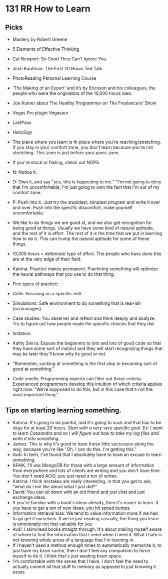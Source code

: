 # 131 RR How to Learn

## Picks
- Mastery by Robert Greene
- 5 Elements of Effective Thinking
- Cal Newport: So Good They Can't Ignore You.
- Josh Kaufman: The First 20 Hours Ted Talk
- PhotoReading Personal Learning Course
- ‘The Making of an Expert’ and it’s by Ericsson and his colleagues, the people who were the originators of the 10,000 hours idea.
- Joe Kutner about The Healthy Programmer on The Freelancers’ Show
- Vegas Pro plugin Vegasaur
- LastPass
- HelloSign

- The place where you learn is th place where you're reaching/stretching. If you stay in your comfort zone, you don't learn because you're not stretching. This zone is just before your panic zone.
- If you're stuck or flailing, check out NOPS.

- N: Notice it.
- O: Own it, and say "yes, this is happening to me." "I'm not going to deny that I'm uncomfortable, I'm just going to own the fact that I'm out of my comfort zone.
- P: Push into it. Just try the stupidest, simplest program and write it over and over. Push into the specific discomfort, make yourself uncomfortable.
- We like to do things we are good at, and we also get recognition for being good at things. Usually we have some kind of natural aptitude, and the rest of it is effort. The rest of it is the time that we put in learning how to do it. This can trump the natural aptitude for some of these things.
- 10,000 hours = deliberate type of effort. The people who have done this are at the very edge of their field.
- Katrina: Practice makes permanent. Practicing something will optimize the neural pathways that you use to do that thing.
- Five types of practice:

- Drills: Focusing on a specific skill.
- Simulations: Safe environment to do something that is real-ish (scrimmages).
- Case studies: You observer and reflect and think deeply and analyze. Try to figure out how people made the specific choices that they did.
- Imitation.


- Kathy Sierra: Expose the beginners to lots and lots of good code so that they have some sort of instinct and they will start recognizing things that may be later they'll know why its good or not.
- "Remember, sucking at something is the first step to becoming sort of good at something."
- Code smells: Programming experts can filter out these criteria. Experienced programmers develop this intuition of which criteria applies right now. "We're supposed to do this, but in this case that's not the most important thing."

## Tips on starting learning something.

- Katrina: It's going to be painful, and it's going to suck and that has to be okay for at least 20 hours. *Start with a very very specific goal. Ex: I want to learn Cassandra and so I will figure out how to take my log files and write it into something.*
- James: This is why it's good to have these little successes along the way, because you're like "Oh, I can do this. I'm getting this."
- Avdi: In tech, I've found that I absolutely have to have an excuse to learn something.
- AFAIK, I'll use MongoDB for those with a large amount of information from everywhere and lots of clients are writing and you don't have time. You don't need ACID, you just need a ton of writes.
- Katrina: I think mistakes are really interesting, in that you get to ask, "what do I not like about what I just did?"
- David: You can sit down with an old friend and just chat and just exchange ideas.
- If you're familiar with a book's ideas already, then it's easier to learn. If you have to get a ton of new ideas, you hit speed bumps.
- Information retrieval bias: We tend to value information more if we had to go get it ourselves. If we're just reading casually, the thing you learn is emotionally not that valuable for you
- Avdi: I skim/read books straight through. It's about making myself aware of where to find the information that I need when I need it. What I hate is not knowing whole areas of a language that I'm learning in.
- If I haven't used a method enough times to automatically memorize it, to just have my brain cache, then I don't feel any compulsion to force myself to do it. I think that's just wasting brain space.
- I'm comfortable with the sense that I have. I don't feel the need to actually commit all that stuff to memory as opposed to just knowing it exists.

